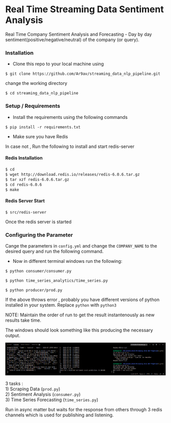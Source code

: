 # Real Time Streaming Data Sentiment Analysis 

Real Time Company Sentiment Analysis and Forecasting -  Day by day sentiment(positive/negative/neutral) of the company (or query). 

### Installation
- Clone this repo to your local machine using
```shell
$ git clone https://github.com/Ar9av/streaming_data_nlp_pipeline.git
```
change the working directory

```shell
$ cd streaming_data_nlp_pipeline
```

### Setup / Requirements

- Install the requirements using the following commands

```shell
$ pip install -r requirements.txt
```

- Make sure you have Redis

In case not , Run the following to install and start redis-server

#### Redis Installation

```shell
$ cd
$ wget http://download.redis.io/releases/redis-6.0.6.tar.gz
$ tar xzf redis-6.0.6.tar.gz
$ cd redis-6.0.6
$ make
```

#### Redis Server Start

```shell
$ src/redis-server
```


Once the redis server is started 

### Configuring the Parameter

Cange the parameters in ``config.yml`` and change the ``COMPANY_NAME`` to the desired query and run the following command.


- Now in different terminal windows run the following:

```shell
$ python consumer/consumer.py
```

```shell
$ python time_series_analytics/time_series.py
```

```shell
$ python producer/prod.py
```

If the above throws error , probably you have different versions of python installed in your system.
Replace ``python`` with ``python3``

NOTE: Maintain the order of run to get the result instantenously as new results take time.

The windows should look something like this producing the necessary output.

![3-terminals](https://github.com/Ar9av/streaming_data_nlp_pipeline/blob/master/resources/terminals.png)


3 tasks : <br />
    1) Scraping Data (``prod.py``) <br />
    2) Sentiment Analysis (``consumer.py``) <br />
    3) Time Series Forecasting (``time_series.py``) <br />

Run in async matter but waits for the response from others through 3 redis channels which is used for publishing and listening.


